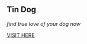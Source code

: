 ## Tin Dog
_find true love of your dog now_

[VISIT HERE](https://codestarsingh.github.io/Tin-Dog/)
